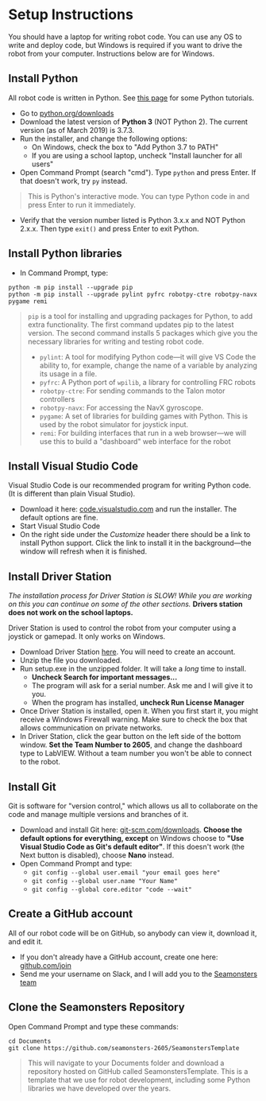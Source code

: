 # Setup Instructions

You should have a laptop for writing robot code. You can use any OS to write and deploy code, but Windows is required if you want to drive the robot from your computer. Instructions below are for Windows.

## Install Python

All robot code is written in Python. See [this page](../learn-python) for some Python tutorials.

- Go to [python.org/downloads](https://www.python.org/downloads/)
- Download the latest version of **Python 3** (NOT Python 2). The current version (as of March 2019) is 3.7.3.
- Run the installer, and change the following options:
    - On Windows, check the box to "Add Python 3.7 to PATH"
    - If you are using a school laptop, uncheck "Install launcher for all users"
- Open Command Prompt (search "cmd"). Type `python` and press Enter. If that doesn't work, try `py` instead.

> This is Python's interactive mode. You can type Python code in and press Enter to run it immediately.

- Verify that the version number listed is Python 3.x.x and NOT Python 2.x.x. Then type `exit()` and press Enter to exit Python.

## Install Python libraries

- In Command Prompt, type:

```
python -m pip install --upgrade pip
python -m pip install --upgrade pylint pyfrc robotpy-ctre robotpy-navx pygame remi
```

> `pip` is a tool for installing and upgrading packages for Python, to add extra functionality. The first command updates pip to the latest version. The second command installs 5 packages which give you the necessary libraries for writing and testing robot code.
> - `pylint`: A tool for modifying Python code&mdash;it will give VS Code the ability to, for example, change the name of a variable by analyzing its usage in a file.
> - `pyfrc`: A Python port of `wpilib`, a library for controlling FRC robots
> - `robotpy-ctre`: For sending commands to the Talon motor controllers
> - `robotpy-navx`: For accessing the NavX gyroscope.
> - `pygame`: A set of libraries for building games with Python. This is used by the robot simulator for joystick input.
> - `remi`: For building interfaces that run in a web browser&mdash;we will use this to build a "dashboard" web interface for the robot

## Install Visual Studio Code

Visual Studio Code is our recommended program for writing Python code. (It is different than plain Visual Studio).

- Download it here: [code.visualstudio.com](https://code.visualstudio.com/) and run the installer. The default options are fine.
- Start Visual Studio Code
- On the right side under the *Customize* header there should be a link to install Python support. Click the link to install it in the background&mdash;the window will refresh when it is finished.

## Install Driver Station

*The installation process for Driver Station is SLOW! While you are working on this you can continue on some of the other sections.* **Drivers station does not work on the school laptops.**

Driver Station is used to control the robot from your computer using a joystick or gamepad. It only works on Windows.

- Download Driver Station [here](http://www.ni.com/download/first-robotics-software-2017/7904/en/). You will need to create an account.
- Unzip the file you downloaded.
- Run setup.exe in the unzipped folder. It will take a *long* time to install.
    - **Uncheck Search for important messages...**
    - The program will ask for a serial number. Ask me and I will give it to you.
    - When the program has installed, **uncheck Run License Manager**
- Once Driver Station is installed, open it. When you first start it, you might receive a Windows Firewall warning. Make sure to check the box that allows communication on private networks.
- In Driver Station, click the gear button on the left side of the bottom window. **Set the Team Number to 2605**, and change the dashboard type to LabVIEW. Without a team number you won't be able to connect to the robot.

## Install Git

Git is software for "version control," which allows us all to collaborate on the code and manage multiple versions and branches of it.

- Download and install Git here: [git-scm.com/downloads](https://git-scm.com/downloads). **Choose the default options for everything, except** on Windows choose to **"Use Visual Studio Code as Git's default editor"**. If this doesn't work (the Next button is disabled), choose **Nano** instead.
- Open Command Prompt and type:
    - `git config --global user.email "your email goes here"`
    - `git config --global user.name "Your Name"`
    - `git config --global core.editor "code --wait"`

## Create a GitHub account

All of our robot code will be on GitHub, so anybody can view it, download it, and edit it.

- If you don't already have a GitHub account, create one here: [github.com/join](https://github.com/join)
- Send me your username on Slack, and I will add you to the [Seamonsters team](https://github.com/seamonsters-2605/)

## Clone the Seamonsters Repository

Open Command Prompt and type these commands:
```
cd Documents
git clone https://github.com/seamonsters-2605/SeamonstersTemplate
```
>This will navigate to your Documents folder and download a repository hosted on GitHub called SeamonstersTemplate. This is a template that we use for robot development, including some Python libraries we have developed over the years.

